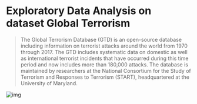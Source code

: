 
# Exploratory Data Analysis on dataset Global Terrorism

> The Global Terrorism Database (GTD) is an open-source database including information on terrorist attacks around the world from 1970 through 2017. The GTD includes systematic data on domestic as well as international terrorist incidents that have occurred during this time period and now includes more than 180,000 attacks. The database is maintained by researchers at the National Consortium for the Study of Terrorism and Responses to Terrorism (START), headquartered at the University of Maryland.

![img](https://user-images.githubusercontent.com/96189065/198987121-054e8725-c49f-4eba-bd00-e226bc4940d7.jpg)
